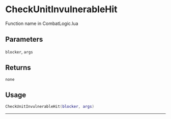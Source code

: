 # CheckUnitInvulnerableHit
Function name in CombatLogic.lua
## Parameters
`blocker`, `args`
## Returns
`none`
## Usage
```lua
CheckUnitInvulnerableHit(blocker, args)
```
---
